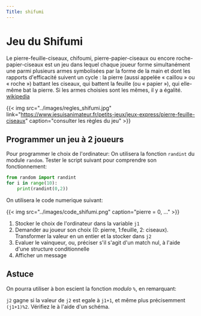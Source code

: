 ```yaml
---
Title: shifumi
---
```


# Jeu du Shifumi
Le pierre-feuille-ciseaux, chifoumi, pierre-papier-ciseaux ou encore roche-papier-ciseaux est un jeu dans lequel chaque joueur forme simultanément une parmi plusieurs armes symbolisées par la forme de la main et dont les rapports d'efficacité suivent un cycle : la pierre (aussi appelée « caillou » ou « roche ») battant les ciseaux, qui battent la feuille (ou « papier »), qui elle-même bat la pierre. Si les armes choisies sont les mêmes, il y a égalité. [wikipedia](https://fr.wikipedia.org/wiki/Pierre-feuille-ciseaux)

{{< img src="../images/regles_shifumi.jpg" link="https://www.jesuisanimateur.fr/petits-jeux/jeux-express/pierre-feuille-ciseaux" caption="consulter les règles du jeu" >}}

## Programmer un jeu à 2 joueurs
Pour programmer le choix de l'ordinateur: On utilisera la fonction `randint` du module `random`. Tester le script suivant pour comprendre son fonctionnement:

```python
from random import randint
for i in range(10):
    print(randint(0,2))
```

On utilisera le code numerique suivant:

{{< img src="../images/code_shifumi.png" caption="pierre = 0, ..." >}}

1. Stocker le choix de l'ordinateur dans la variable `j1`
2. Demander au joueur son choix (0: pierre, 1:feuille, 2: ciseaux). Transformer la valeur en un entier et la stocker dans `j2`
3. Evaluer le vainqueur, ou, préciser s'il s'agit d'un match nul, à l'aide d'une structure conditionnelle
4. Afficher un message

## Astuce
On pourra utiliser à bon escient la fonction *modulo* `%`, en remarquant:

`j2` gagne si la valeur de `j2` est egale à `j1+1`, et même plus précisemment `(j1+1)%2`. Vérifiez le à l'aide d'un schéma.


